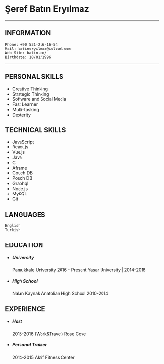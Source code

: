 # Şeref Batın Eryılmaz
---
## INFORMATION

```
Phone: +90 531-216-16-54 
Mail: batineryilmaz@icloud.com
Web Site: batin.co/
Birthdate: 18/01/1996
```
---
## PERSONAL SKILLS
* Creative Thinking
* Strategic Thinking
* Software and Social Media
* Fast Learner
* Multi-tasking
* Dexterity


## TECHNICAL SKILLS  

* JavaScript
* React.js
* Vue.js
* Java
* C
* Aframe
* Couch DB
* Pouch DB
* Graphql
* Node.js
* MySQL
* Git

## LANGUAGES
```
English
Turkish
```
## EDUCATION

* ##### University
  Pamukkale University 2016 - Present 
  Yasar University | 2014-2016

* ##### High School
  Nalan Kaynak Anatolian High School 2010-2014 

## EXPERIENCE

* ##### Host 
   2015-2016 (Work&Travel) Rose Cove
  
* ##### Personal Trainer 
  2014-2015 Aktif Fitness Center

